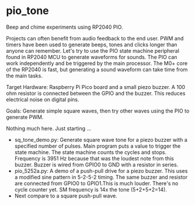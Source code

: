 # pio_tone
Beep and chime experiments using RP2040 PIO.

Projects can often benefit from audio feedback to the end user. PWM and timers have been used to generate beeps, tones and clicks longer than anyone can remember. Let's try to use the PIO state machine peripheral found in RP2040 MCU to generate waveforms for sounds. The PIO can work independently and be triggered by the main processor. The M0+ core of the RP2040 is fast, but generating a sound waveform can take time from the main tasks.

Target Hardware: Raspberry Pi Pico board and a small piezo buzzer.  A 100 ohm resistor is connected between the GPIO and the buzzer. This reduces electrical noise on digital pins.

Goals: Generate simple square waves, then try other waves using the PIO to generate PWM.

Nothing much here. Just starting ...
- sq_tone_demo.py:  Generate square wave tone for a piezo buzzer with a specified number of pulses. Main program puts a value to trigger the state machine. The state machine counts the cycles and stops. Frequency is 3951 Hz because that was the loudest note from this buzzer. Buzzer is wired from GPIO0 to GND with a resistor in series.
- pio_5252a.py:  A demo of a push-pull drive for a piezo buzzer. This uses a modified sine pattern in 5-2-5-2 timing. The same buzzer and resistor are connected from GPIO0 to GPIO1.This is much louder. There's no cycle counter yet. SM frequency is 14x the tone (5+2+5+2=14).
- Next compare to a square push-pull wave.
